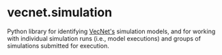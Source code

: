 vecnet.simulation
=================

Python library for identifying [VecNet's](https://www.vecnet.org) simulation
models, and for working with individual simulation runs (i.e., model
executions) and groups of simulations submitted for execution.
